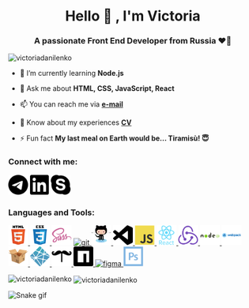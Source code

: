 <h1 align="center">Hello 👋 , I'm Victoria</h1>
<h3 align="center">A passionate Front End Developer from Russia ❤️‍🔥</h3>

<!-- <p align="left"> <img src="https://img.shields.io/github/followers/victoriadanilenko?color=green&?style=for-the-badge&logo=appveyor" alt="victoriadanilenko" /> </p> -->
<p align="left"> <img src="https://komarev.com/ghpvc/?username=victoriadanilenko&label=Profile%20views&color=green&" alt="victoriadanilenko" /> </p>

- 🌱 I’m currently learning **Node.js**

- 💬 Ask me about **HTML, CSS, JavaScript, React**

- 📫 You can reach me via **[e-mail](mailto:victoriadanilenko.it@gmail.com)**

- 📄 Know about my experiences **[CV](https://victoriadanilenko.github.io/CV/)**

- ⚡ Fun fact **My last meal on Earth would be... Tiramisù! :innocent:**


<h3 align="left">Connect with me:</h3>


<p align="left">
            <a href="http://t.me/vifrontender" 
              target="_blank"><img src="./telegram.svg" alt="html5" width="40" height="40"/></a>
<a href="https://www.linkedin.com/in/victoria-d-1060181bb/"
              target="_blank"
              ><img src="./linkedin.svg" alt="html5" width="38" height="40"/></a>
            <a href="https://join.skype.com/invite/LlcFaPX4cavJ"
              target="_blank">
              <img src="./skype.svg" alt="html5" width="40" height="40"/></a>
</p>

<h3 align="left">Languages and Tools:</h3>
<p align="left"> 
<a href="https://en.wikipedia.org/wiki/HTML" target="_blank"> <img src="https://raw.githubusercontent.com/devicons/devicon/master/icons/html5/html5-original-wordmark.svg" alt="html5" width="40" height="40"/> </a> 
<a href="https://www.w3schools.com/css/" target="_blank"> <img src="https://raw.githubusercontent.com/devicons/devicon/master/icons/css3/css3-original-wordmark.svg" alt="css3" width="40" height="40"/> </a> 
<a href="https://sass-lang.com" target="_blank"> <img src="https://raw.githubusercontent.com/devicons/devicon/master/icons/sass/sass-original.svg" alt="sass" width="40" height="40"/></a> 
<a href="https://git-scm.com/" target="_blank"> <img src="https://www.vectorlogo.zone/logos/git-scm/git-scm-icon.svg" alt="git" width="40" height="40"/> </a> 
<a href="https://github.com/" target="_blank"> <img src="./github.svg" alt="webpack" width="40" height="40"/> </a> 
<a href="https://code.visualstudio.com/" target="_blank"> <img src="./visualstudiocode.svg" alt="webpack" width="40" height="40"/> </a>
<a href="https://developer.mozilla.org/en-US/docs/Web/JavaScript" target="_blank"> <img src="https://raw.githubusercontent.com/devicons/devicon/master/icons/javascript/javascript-original.svg" alt="javascript" width="40" height="40"/> </a>
<a href="https://reactjs.org/" target="_blank"> <img src="https://raw.githubusercontent.com/devicons/devicon/master/icons/react/react-original-wordmark.svg" alt="react" width="40" height="40"/> </a> 
<a href="https://redux.js.org" target="_blank"> <img src="https://raw.githubusercontent.com/devicons/devicon/master/icons/redux/redux-original.svg" alt="redux" width="40" height="40"/> </a> 
<a href="https://nodejs.org" target="_blank"> <img src="https://raw.githubusercontent.com/devicons/devicon/master/icons/nodejs/nodejs-original-wordmark.svg" alt="nodejs" width="40" height="40"/> </a> 
<a href="https://webpack.js.org" target="_blank"> <img src="https://raw.githubusercontent.com/devicons/devicon/d00d0969292a6569d45b06d3f350f463a0107b0d/icons/webpack/webpack-original-wordmark.svg" alt="webpack" width="40" height="40"/> </a> 
<a href="https://parceljs.org/" target="_blank"> <img src="./parcel.svg" alt="webpack" width="40" height="40"/> </a> 
<a href="https://www.netlify.com/" target="_blank"> <img src="./netlify.svg" alt="webpack" width="40" height="40"/> </a> 
<a href="https://handlebarsjs.com/" target="_blank"> <img src="./handlebarsdotjs.svg" alt="webpack" width="40" height="40"/> </a> 
<a href="https://www.npmjs.com/" target="_blank"> <img src="./npm.svg" alt="webpack" width="40" height="40"/> </a>  
<a href="https://www.figma.com/" target="_blank"> <img src="https://www.vectorlogo.zone/logos/figma/figma-icon.svg" alt="figma" width="40" height="40"/> </a> 
<a href="https://www.photoshop.com/en" target="_blank"> <img src="https://raw.githubusercontent.com/devicons/devicon/master/icons/photoshop/photoshop-line.svg" alt="photoshop" width="40" height="40"/> </a> </p>

<p><img align="left" src="https://github-readme-stats.vercel.app/api/top-langs?username=victoriadanilenko&show_icons=true&theme=calm&layout=compact" alt="victoriadanilenko" /></p>

<p>&nbsp;<img align="center" src="https://github-readme-stats.vercel.app/api?username=victoriadanilenko&show_icons=true&theme=calm" alt="victoriadanilenko" /></p>

![Snake gif](https://github.com/VictoriaDanilenko/VictoriaDanilenko/blob/output/github-contribution-grid-snake.gif)

